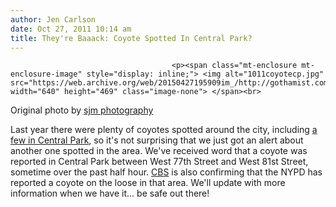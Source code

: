 ```yaml
---
author: Jen Carlson
date: Oct 27, 2011 10:14 am
title: They're Baaack: Coyote Spotted In Central Park?
---
```


	
										<p><span class="mt-enclosure mt-enclosure-image" style="display: inline;"> <img alt="1011coyotecp.jpg" src="https://web.archive.org/web/20150427195909im_/http://gothamist.com/attachments/arts_jen/1011coyotecp.jpg" width="640" height="469" class="image-none"> </span><br>
<span class="photo_caption">Original photo by <a href="https://web.archive.org/web/20150427195909/http://www.flickr.com/photos/sjm_photography/6281344929/">sjm photography</a></span></p>

<p>Last year there were plenty of coyotes spotted around the city, including <a href="https://web.archive.org/web/20150427195909/http://gothamist.com/2010/02/23/coyote_1.php">a few in Central Park</a>, so it&apos;s not surprising that we just got an alert about another one spotted in the area. We&apos;ve received word that a coyote was reported in Central Park between West 77th Street and West 81st Street, sometime over the past half hour. <a href="https://web.archive.org/web/20150427195909/http://twitter.com/#!/CBS2ThisMorning/status/129556373812940800">CBS</a> is also confirming that the NYPD has reported a coyote on the loose in that area. We&apos;ll update with more information when we have it... be safe out there!</p>					
										
									
				